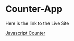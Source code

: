 # Counter-App
Here is the link to the Live Site

[Javascript Counter](https://x-quisite24.github.io/Counter-App/)
